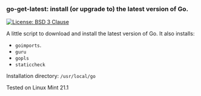 ### go-get-latest: install (or upgrade to) the latest version of Go.

[![License: BSD 3 Clause](https://img.shields.io/badge/License-BSD_3--Clause-yellow.svg)](https://opensource.org/licenses/BSD-3-Clause)

A little script to download and install the latest version of Go. It also installs:
- `goimports`.
- `guru`
- `gopls`
- `staticcheck`

Installation directory: `/usr/local/go`

Tested on Linux Mint 21.1

